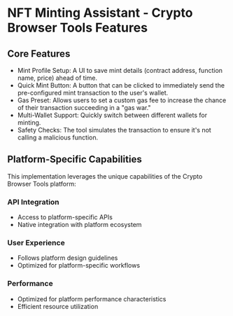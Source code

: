 # NFT Minting Assistant - Crypto Browser Tools Features

## Core Features
- Mint Profile Setup: A UI to save mint details (contract address, function name, price) ahead of time.
- Quick Mint Button: A button that can be clicked to immediately send the pre-configured mint transaction to the user's wallet.
- Gas Preset: Allows users to set a custom gas fee to increase the chance of their transaction succeeding in a "gas war."
- Multi-Wallet Support: Quickly switch between different wallets for minting.
- Safety Checks: The tool simulates the transaction to ensure it's not calling a malicious function.

## Platform-Specific Capabilities
This implementation leverages the unique capabilities of the Crypto Browser Tools platform:

### API Integration
- Access to platform-specific APIs
- Native integration with platform ecosystem

### User Experience
- Follows platform design guidelines
- Optimized for platform-specific workflows

### Performance
- Optimized for platform performance characteristics
- Efficient resource utilization
